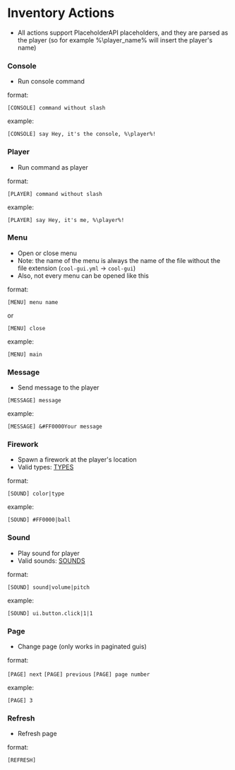 # Inventory Actions

- All actions support PlaceholderAPI placeholders, and they are parsed as the player (so for example %\player_name% will insert the player's name)

### Console
- Run console command

format:

`[CONSOLE] command without slash`

example:

`[CONSOLE] say Hey, it's the console, %\player%!`

### Player
- Run command as player

format:

`[PLAYER] command without slash`

example:

`[PLAYER] say Hey, it's me, %\player%!`

### Menu
- Open or close menu
- Note: the name of the menu is always the name of the file without the file extension (`cool-gui.yml` -> `cool-gui`)
- Also, not every menu can be opened like this

format:

`[MENU] menu name`

or

`[MENU] close`

example:

`[MENU] main`

### Message
- Send message to the player

`[MESSAGE] message`

example:

`[MESSAGE] &#FF0000Your message`

### Firework
- Spawn a firework at the player's location
- Valid types: [TYPES](https://hub.spigotmc.org/javadocs/bukkit/org/bukkit/FireworkEffect.Type.html)

format:

`[SOUND] color|type`

example:

`[SOUND] #FF0000|ball`

### Sound
- Play sound for player
- Valid sounds: [SOUNDS](https://www.digminecraft.com/lists/sound_list_pc.php)

format:

`[SOUND] sound|volume|pitch`

example:

`[SOUND] ui.button.click|1|1`

### Page
- Change page (only works in paginated guis)

format:

`[PAGE] next`
`[PAGE] previous`
`[PAGE] page number`

example:

`[PAGE] 3`

### Refresh
- Refresh page

format:

`[REFRESH]`